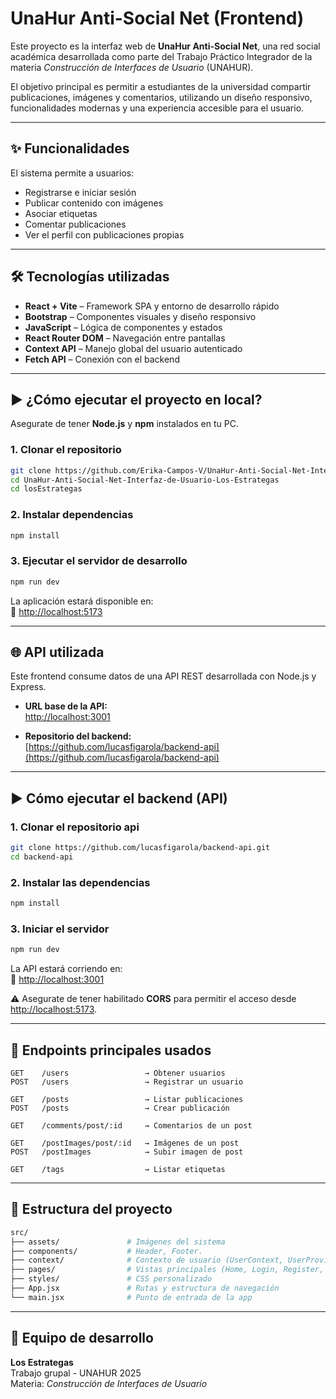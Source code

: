 # UnaHur Anti-Social Net (Frontend)

Este proyecto es la interfaz web de **UnaHur Anti-Social Net**, una red social académica desarrollada como parte del Trabajo Práctico Integrador de la materia *Construcción de Interfaces de Usuario* (UNAHUR).

El objetivo principal es permitir a estudiantes de la universidad compartir publicaciones, imágenes y comentarios, utilizando un diseño responsivo, funcionalidades modernas y una experiencia accesible para el usuario.

---

## ✨ Funcionalidades

El sistema permite a usuarios:

- Registrarse e iniciar sesión  
- Publicar contenido con imágenes  
- Asociar etiquetas  
- Comentar publicaciones  
- Ver el perfil con publicaciones propias  

---

## 🛠️ Tecnologías utilizadas

- **React + Vite** – Framework SPA y entorno de desarrollo rápido  
- **Bootstrap** – Componentes visuales y diseño responsivo  
- **JavaScript** – Lógica de componentes y estados  
- **React Router DOM** – Navegación entre pantallas  
- **Context API** – Manejo global del usuario autenticado  
- **Fetch API** – Conexión con el backend  

---

## ▶️ ¿Cómo ejecutar el proyecto en local?

Asegurate de tener **Node.js** y **npm** instalados en tu PC.

### 1. Clonar el repositorio

```bash
git clone https://github.com/Erika-Campos-V/UnaHur-Anti-Social-Net-Interfaz-de-Usuario-Los-Estrategas.git
cd UnaHur-Anti-Social-Net-Interfaz-de-Usuario-Los-Estrategas
cd losEstrategas
```

### 2. Instalar dependencias

```bash
npm install
```

### 3. Ejecutar el servidor de desarrollo

```bash
npm run dev
```

La aplicación estará disponible en:  
📍 [http://localhost:5173](http://localhost:5173)

---

## 🌐 API utilizada

Este frontend consume datos de una API REST desarrollada con Node.js y Express.

- **URL base de la API:**  
  [http://localhost:3001](http://localhost:3001)

- **Repositorio del backend:**  
  [https://github.com/lucasfigarola/backend-api](https://github.com/lucasfigarola/backend-api)

---

## ▶️ Cómo ejecutar el backend (API)

### 1. Clonar el repositorio api

```bash
git clone https://github.com/lucasfigarola/backend-api.git
cd backend-api
```

### 2. Instalar las dependencias

```bash
npm install
```

### 3. Iniciar el servidor

```bash
npm run dev
```

La API estará corriendo en:  
📍 [http://localhost:3001](http://localhost:3001)

⚠️ Asegurate de tener habilitado **CORS** para permitir el acceso desde [http://localhost:5173](http://localhost:5173).

---

## 🔀 Endpoints principales usados

```http
GET    /users                 → Obtener usuarios
POST   /users                 → Registrar un usuario

GET    /posts                 → Listar publicaciones
POST   /posts                 → Crear publicación

GET    /comments/post/:id     → Comentarios de un post

GET    /postImages/post/:id   → Imágenes de un post
POST   /postImages            → Subir imagen de post

GET    /tags                  → Listar etiquetas
```

---

## 📁 Estructura del proyecto

```bash
src/
├── assets/               # Imágenes del sistema
├── components/           # Header, Footer.
├── context/              # Contexto de usuario (UserContext, UserProvider)
├── pages/                # Vistas principales (Home, Login, Register, Profile)
├── styles/               # CSS personalizado
├── App.jsx               # Rutas y estructura de navegación
└── main.jsx              # Punto de entrada de la app
```

---

## 👥 Equipo de desarrollo

**Los Estrategas**  
Trabajo grupal - UNAHUR 2025  
Materia: *Construcción de Interfaces de Usuario*
